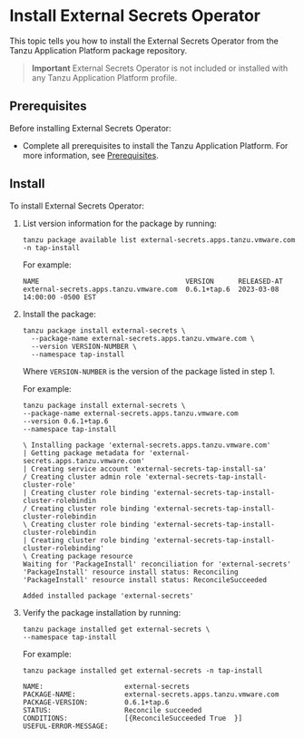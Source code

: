 # Install External Secrets Operator

This topic tells you how to install the External Secrets Operator
from the Tanzu Application Platform package repository.

> **Important** External Secrets Operator is not included or installed with any
> Tanzu Application Platform profile.

## <a id='eso-prereqs'></a> Prerequisites

Before installing External Secrets Operator:

- Complete all prerequisites to install the Tanzu Application Platform.
For more information, see [Prerequisites](../prerequisites.md).

## <a id='eso-install'></a> Install

To install External Secrets Operator:

1. List version information for the package by running:

   ```console
   tanzu package available list external-secrets.apps.tanzu.vmware.com -n tap-install
   ```

   For example:

   ```console
   NAME                                    VERSION      RELEASED-AT
   external-secrets.apps.tanzu.vmware.com  0.6.1+tap.6  2023-03-08 14:00:00 -0500 EST
   ```

2. Install the package:

   ```console
   tanzu package install external-secrets \
     --package-name external-secrets.apps.tanzu.vmware.com \
     --version VERSION-NUMBER \
     --namespace tap-install
   ```

   Where `VERSION-NUMBER` is the version of the package listed in step 1.

   For example:

   ```console
   tanzu package install external-secrets \
   --package-name external-secrets.apps.tanzu.vmware.com
   --version 0.6.1+tap.6
   --namespace tap-install

   \ Installing package 'external-secrets.apps.tanzu.vmware.com'
   | Getting package metadata for 'external-secrets.apps.tanzu.vmware.com'
   | Creating service account 'external-secrets-tap-install-sa'
   / Creating cluster admin role 'external-secrets-tap-install-cluster-role'
   | Creating cluster role binding 'external-secrets-tap-install-cluster-rolebindin
   / Creating cluster role binding 'external-secrets-tap-install-cluster-rolebindin
   \ Creating cluster role binding 'external-secrets-tap-install-cluster-rolebindin
   | Creating cluster role binding 'external-secrets-tap-install-cluster-rolebinding'
   \ Creating package resource
   Waiting for 'PackageInstall' reconciliation for 'external-secrets'
   'PackageInstall' resource install status: Reconciling
   'PackageInstall' resource install status: ReconcileSucceeded

   Added installed package 'external-secrets'
   ```

3. Verify the package installation by running:

   ```console
   tanzu package installed get external-secrets \
   --namespace tap-install
   ```

   For example:

   ```console
   tanzu package installed get external-secrets -n tap-install

   NAME:                    external-secrets
   PACKAGE-NAME:            external-secrets.apps.tanzu.vmware.com
   PACKAGE-VERSION:         0.6.1+tap.6
   STATUS:                  Reconcile succeeded
   CONDITIONS:              [{ReconcileSucceeded True  }]
   USEFUL-ERROR-MESSAGE:
   ```
